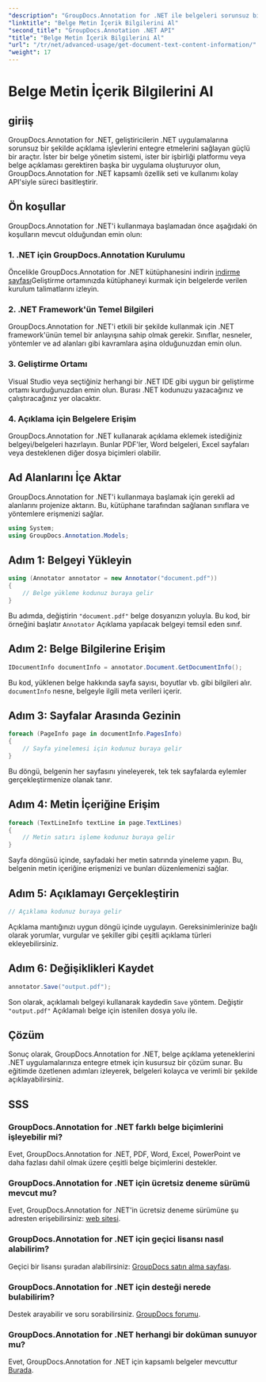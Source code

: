 ```yaml
---
"description": "GroupDocs.Annotation for .NET ile belgeleri sorunsuz bir şekilde açıklayın. Açıklama işlevlerini .NET uygulamalarınıza zahmetsizce entegre edin."
"linktitle": "Belge Metin İçerik Bilgilerini Al"
"second_title": "GroupDocs.Annotation .NET API"
"title": "Belge Metin İçerik Bilgilerini Al"
"url": "/tr/net/advanced-usage/get-document-text-content-information/"
"weight": 17
---
```


# Belge Metin İçerik Bilgilerini Al

## giriiş
GroupDocs.Annotation for .NET, geliştiricilerin .NET uygulamalarına sorunsuz bir şekilde açıklama işlevlerini entegre etmelerini sağlayan güçlü bir araçtır. İster bir belge yönetim sistemi, ister bir işbirliği platformu veya belge açıklaması gerektiren başka bir uygulama oluşturuyor olun, GroupDocs.Annotation for .NET kapsamlı özellik seti ve kullanımı kolay API'siyle süreci basitleştirir.
## Ön koşullar
GroupDocs.Annotation for .NET'i kullanmaya başlamadan önce aşağıdaki ön koşulların mevcut olduğundan emin olun:
### 1. .NET için GroupDocs.Annotation Kurulumu
Öncelikle GroupDocs.Annotation for .NET kütüphanesini indirin [indirme sayfası](https://releases.groupdocs.com/annotation/net/)Geliştirme ortamınızda kütüphaneyi kurmak için belgelerde verilen kurulum talimatlarını izleyin.
### 2. .NET Framework'ün Temel Bilgileri
GroupDocs.Annotation for .NET'i etkili bir şekilde kullanmak için .NET framework'ünün temel bir anlayışına sahip olmak gerekir. Sınıflar, nesneler, yöntemler ve ad alanları gibi kavramlara aşina olduğunuzdan emin olun.
### 3. Geliştirme Ortamı
Visual Studio veya seçtiğiniz herhangi bir .NET IDE gibi uygun bir geliştirme ortamı kurduğunuzdan emin olun. Burası .NET kodunuzu yazacağınız ve çalıştıracağınız yer olacaktır.
### 4. Açıklama için Belgelere Erişim
GroupDocs.Annotation for .NET kullanarak açıklama eklemek istediğiniz belgeyi/belgeleri hazırlayın. Bunlar PDF'ler, Word belgeleri, Excel sayfaları veya desteklenen diğer dosya biçimleri olabilir.

## Ad Alanlarını İçe Aktar
GroupDocs.Annotation for .NET'i kullanmaya başlamak için gerekli ad alanlarını projenize aktarın. Bu, kütüphane tarafından sağlanan sınıflara ve yöntemlere erişmenizi sağlar.
```csharp
using System;
using GroupDocs.Annotation.Models;
```
## Adım 1: Belgeyi Yükleyin
```csharp
using (Annotator annotator = new Annotator("document.pdf"))
{
    // Belge yükleme kodunuz buraya gelir
}
```
Bu adımda, değiştirin `"document.pdf"` belge dosyanızın yoluyla. Bu kod, bir örneğini başlatır `Annotator` Açıklama yapılacak belgeyi temsil eden sınıf.
## Adım 2: Belge Bilgilerine Erişim
```csharp
IDocumentInfo documentInfo = annotator.Document.GetDocumentInfo();
```
Bu kod, yüklenen belge hakkında sayfa sayısı, boyutlar vb. gibi bilgileri alır. `documentInfo` nesne, belgeyle ilgili meta verileri içerir.
## Adım 3: Sayfalar Arasında Gezinin
```csharp
foreach (PageInfo page in documentInfo.PagesInfo)
{
    // Sayfa yinelemesi için kodunuz buraya gelir
}
```
Bu döngü, belgenin her sayfasını yineleyerek, tek tek sayfalarda eylemler gerçekleştirmenize olanak tanır.
## Adım 4: Metin İçeriğine Erişim
```csharp
foreach (TextLineInfo textLine in page.TextLines)
{
    // Metin satırı işleme kodunuz buraya gelir
}
```
Sayfa döngüsü içinde, sayfadaki her metin satırında yineleme yapın. Bu, belgenin metin içeriğine erişmenizi ve bunları düzenlemenizi sağlar.
## Adım 5: Açıklamayı Gerçekleştirin
```csharp
// Açıklama kodunuz buraya gelir
```
Açıklama mantığınızı uygun döngü içinde uygulayın. Gereksinimlerinize bağlı olarak yorumlar, vurgular ve şekiller gibi çeşitli açıklama türleri ekleyebilirsiniz.
## Adım 6: Değişiklikleri Kaydet
```csharp
annotator.Save("output.pdf");
```
Son olarak, açıklamalı belgeyi kullanarak kaydedin `Save` yöntem. Değiştir `"output.pdf"` Açıklamalı belge için istenilen dosya yolu ile.

## Çözüm
Sonuç olarak, GroupDocs.Annotation for .NET, belge açıklama yeteneklerini .NET uygulamalarınıza entegre etmek için kusursuz bir çözüm sunar. Bu eğitimde özetlenen adımları izleyerek, belgeleri kolayca ve verimli bir şekilde açıklayabilirsiniz.
## SSS
### GroupDocs.Annotation for .NET farklı belge biçimlerini işleyebilir mi?
Evet, GroupDocs.Annotation for .NET, PDF, Word, Excel, PowerPoint ve daha fazlası dahil olmak üzere çeşitli belge biçimlerini destekler.
### GroupDocs.Annotation for .NET için ücretsiz deneme sürümü mevcut mu?
Evet, GroupDocs.Annotation for .NET'in ücretsiz deneme sürümüne şu adresten erişebilirsiniz: [web sitesi](https://releases.groupdocs.com/).
### GroupDocs.Annotation for .NET için geçici lisansı nasıl alabilirim?
Geçici bir lisansı şuradan alabilirsiniz: [GroupDocs satın alma sayfası](https://purchase.groupdocs.com/temporary-license/).
### GroupDocs.Annotation for .NET için desteği nerede bulabilirim?
Destek arayabilir ve soru sorabilirsiniz. [GroupDocs forumu](https://forum.groupdocs.com/c/annotation/10).
### GroupDocs.Annotation for .NET herhangi bir doküman sunuyor mu?
Evet, GroupDocs.Annotation for .NET için kapsamlı belgeler mevcuttur [Burada](https://tutorials.groupdocs.com/annotation/net/).